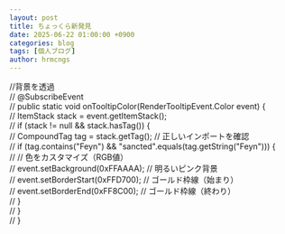 ```yaml
---
layout: post
title: ちょっくら新発見
date: 2025-06-22 01:00:00 +0900
categories: blog
tags: [個人ブログ]
author: hrmcngs
---    
```


//背景を透過  
// @SubscribeEvent  
// public static void onTooltipColor(RenderTooltipEvent.Color event) {  
//     ItemStack stack = event.getItemStack();  
//     if (stack != null && stack.hasTag()) {  
//         CompoundTag tag = stack.getTag(); // 正しいインポートを確認  
//         if (tag.contains("Feyn") && "sancted".equals(tag.getString("Feyn"))) {  
//             // 色をカスタマイズ（RGB値）  
//             event.setBackground(0xFFAAAA); // 明るいピンク背景  
//             event.setBorderStart(0xFFD700); // ゴールド枠線（始まり）  
//             event.setBorderEnd(0xFF8C00);   // ゴールド枠線（終わり）  
//         }  
//     }  
// }  
